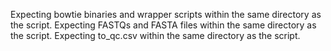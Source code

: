 Expecting bowtie binaries and wrapper scripts within the same directory as the script.
Expecting FASTQs and FASTA files within the same directory as the script.
Expecting to_qc.csv within the same directory as the script.